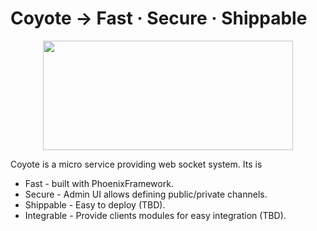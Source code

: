 <!-- <a href="https://aimeos.org/">
    <img src="https://78.media.tumblr.com/126fc1df4e999677f554c471139b3754/tumblr_oq9dm3D8J11relg8bo1_500.gif" alt="Aimeos logo" title="Aimeos" align="right" height="40"  />
</a> -->

# Coyote → Fast · Secure · Shippable

<p align="center">
<img  width="400" height="175" src="https://78.media.tumblr.com/126fc1df4e999677f554c471139b3754/tumblr_oq9dm3D8J11relg8bo1_500.gif">
</p>

Coyote is a micro service providing web socket system. Its is

* Fast - built with PhoenixFramework.
* Secure - Admin UI allows defining public/private channels.
* Shippable - Easy to deploy (TBD).
* Integrable - Provide clients modules for easy integration (TBD).